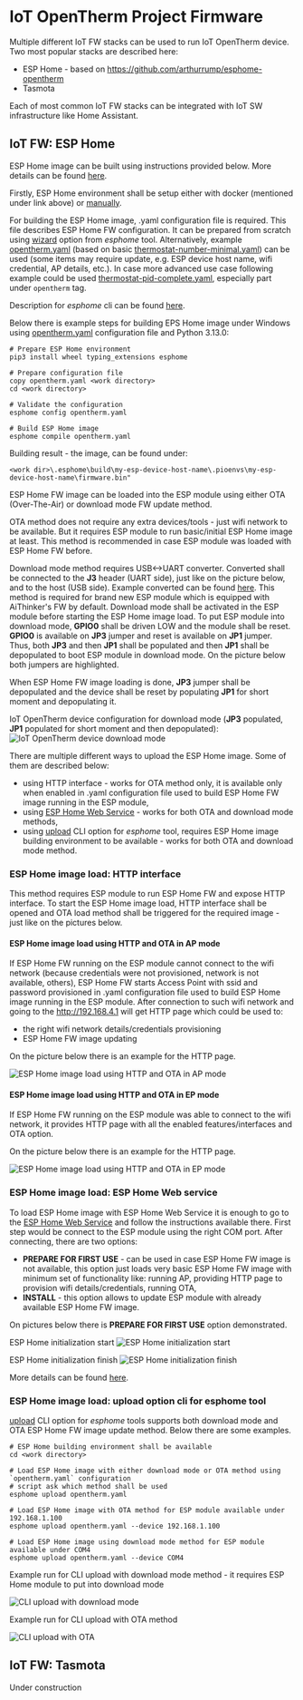 # IoT OpenTherm Project Firmware
Multiple different IoT FW stacks can be used to run IoT OpenTherm device. Two most popular stacks are described here:
* ESP Home - based on https://github.com/arthurrump/esphome-opentherm
* Tasmota

Each of most common IoT FW stacks can be integrated with IoT SW infrastructure like Home Assistant.

## IoT FW: ESP Home
ESP Home image can be built using instructions provided below. More details can be found [here](https://esphome.io/guides/getting_started_command_line.html).

Firstly, ESP Home environment shall be setup either with docker (mentioned under link above) or [manually](https://esphome.io/guides/installing_esphome).

For building the ESP Home image, .yaml configuration file is required. This file describes ESP Home FW configuration. It can be prepared from scratch using [wizard](https://esphome.io/guides/cli.html#wizard-command) option from *esphome* tool. Alternatively, example [opentherm.yaml](opentherm.yaml) (based on basic [thermostat-number-minimal.yaml](https://github.com/arthurrump/esphome-opentherm/blob/main/examples/thermostat-number-minimal.yaml)) can be used (some items may require update, e.g. ESP device host name, wifi credential, AP details, etc.). In case more advanced use case following example could be used [thermostat-pid-complete.yaml](https://github.com/arthurrump/esphome-opentherm/blob/main/examples/thermostat-pid-complete.yaml), especially part under `opentherm` tag.

Description for *esphome* cli can be found [here](https://esphome.io/guides/cli.html).

Below there is example steps for building EPS Home image under Windows using [opentherm.yaml](opentherm.yaml) configuration file and Python 3.13.0:

```
# Prepare ESP Home environment
pip3 install wheel typing_extensions esphome

# Prepare configuration file
copy opentherm.yaml <work directory>
cd <work directory>

# Validate the configuration
esphome config opentherm.yaml

# Build ESP Home image
esphome compile opentherm.yaml
```

Building result - the image, can be found under:
```
<work dir>\.esphome\build\my-esp-device-host-name\.pioenvs\my-esp-device-host-name\firmware.bin"
```

ESP Home FW image can be loaded into the ESP module using either OTA (Over-The-Air) or download mode FW update method.

OTA method does not require any extra devices/tools - just wifi network to be available. But it requires ESP module to run basic/initial ESP Home image at least. This method is recommended in case ESP module was loaded with ESP Home FW before.

Download mode method requires USB<->UART converter. Converted shall be connected to the **J3** header (UART side), just like on the picture below, and to the host (USB side). Example converted can be found [here](https://www.mouser.pl/ProductDetail/FTDI/TTL-232R-RPI?qs=3tuk1l7PSbNqj0mOeA5IPw%3D%3D). This method is required for brand new ESP module which is equipped with AiThinker's FW by default. Download mode shall be activated in the ESP module before starting the ESP Home image load. To put ESP module into download mode, **GPIO0** shall be driven LOW and the module shall be reset. **GPIO0** is available on **JP3** jumper and reset is available on **JP1** jumper. Thus, both **JP3** and then **JP1** shall be populated and then **JP1** shall be depopulated to boot ESP module in download mode. On the picture below both jumpers are highlighted. 

When ESP Home FW image loading is done, **JP3** jumper shall be depopulated and the device shall be reset by populating **JP1** for short moment and depopulating it.

IoT OpenTherm device configuration for download mode (**JP3** populated, **JP1** populated for short moment and then depopulated):
![IoT OpenTherm device download mode](pics/iot-opentherm-device-download-moode.jpg)

There are multiple different ways to upload the ESP Home image. Some of them are described below:
* using HTTP interface - works for OTA method only, it is available only when enabled in .yaml configuration file used to build ESP Home FW image running in the ESP module,
* using [ESP Home Web Service](https://web.esphome.io) - works for both OTA and download mode methods,
* using [upload](https://esphome.io/guides/cli.html#upload-command) CLI option for *esphome* tool, requires ESP Home image building environment to be available - works for both OTA and download mode method.

### ESP Home image load: HTTP interface
This method requires ESP module to run ESP Home FW and expose HTTP interface. To start the ESP Home image load, HTTP interface shall be opened and OTA load method shall be triggered for the required image - just like on the pictures below.

#### ESP Home image load using HTTP and OTA in AP mode
If ESP Home FW running on the ESP module cannot connect to the wifi network (because credentials were not provisioned, network is not available, others), ESP Home FW starts Access Point with ssid and password provisioned in .yaml configuration file used to build ESP Home image running in the ESP module. After connection to such wifi network and going to the http://192.168.4.1 will get HTTP page which could be used to:
* the right wifi network details/credentials provisioning
* ESP Home FW image updating

On the picture below there is an example for the HTTP page.

![ESP Home image load using HTTP and OTA in AP mode](pics/http-page-in-ap-mode.jpg)

#### ESP Home image load using HTTP and OTA in EP mode
If ESP Home FW running on the ESP module was able to connect to the wifi network, it provides HTTP page with all the enabled features/interfaces and OTA option.

On the picture below there is an example for the HTTP page.

![ESP Home image load using HTTP and OTA in EP mode](pics/http-page-in-ep-mode.jpg)

### ESP Home image load: ESP Home Web service
To load ESP Home image with ESP Home Web Service it is enough to go to the [ESP Home Web Service](https://web.esphome.io) and follow the instructions available there. First step would be connect to the ESP module using the right COM port. After connecting, there are two options:
* **PREPARE FOR FIRST USE** - can be used in case ESP Home FW image is not available, this option just loads very basic ESP Home FW image with minimum set of functionality like: running AP, providing HTTP page to provision wifi details/credentials, running OTA,
* **INSTALL** - this option allows to update ESP module with already available ESP Home FW image.

On pictures below there is **PREPARE FOR FIRST USE** option demonstrated.

ESP Home initialization start
![ESP Home initialization start](pics/esphome-initialization-start.jpg)

ESP Home initialization finish
![ESP Home initialization finish](pics/esphome-initialization-finish.jpg)

More details can be found [here](https://esphome.github.io/esp-web-tools).

### ESP Home image load: upload option cli for esphome tool
[upload](https://esphome.io/guides/cli.html#upload-command) CLI option for *esphome* tools supports both download mode and OTA ESP Home FW image update method. Below there are some examples.

```
# ESP Home building environment shall be available
cd <work directory>

# Load ESP Home image with either download mode or OTA method using `opentherm.yaml` configuration
# script ask which method shall be used
esphome upload opentherm.yaml

# Load ESP Home image with OTA method for ESP module available under 192.168.1.100
esphome upload opentherm.yaml --device 192.168.1.100

# Load ESP Home image using download mode method for ESP module available under COM4
esphome upload opentherm.yaml --device COM4
```
Example run for CLI upload with download mode method - it requires ESP Home module to put into download mode

![CLI upload with download mode](pics/esphome-upload-cli-download-mode.jpg)

Example run for CLI upload with OTA method

![CLI upload with OTA](pics/esphome-upload-cli-ota.jpg)


## IoT FW: Tasmota
Under construction
